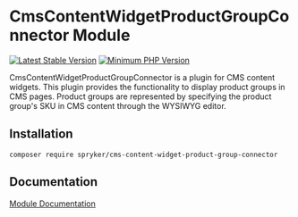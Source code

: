 # CmsContentWidgetProductGroupConnector Module
[![Latest Stable Version](https://poser.pugx.org/spryker/cms-content-widget-product-group-connector/v/stable.svg)](https://packagist.org/packages/spryker/cms-content-widget-product-group-connector)
[![Minimum PHP Version](https://img.shields.io/badge/php-%3E%3D%207.4-8892BF.svg)](https://php.net/)

CmsContentWidgetProductGroupConnector is a plugin for CMS content widgets. This plugin provides the functionality to display product groups in CMS pages. Product groups are represented by specifying the product group's SKU in CMS content through the WYSIWYG editor.

## Installation

```
composer require spryker/cms-content-widget-product-group-connector
```

## Documentation

[Module Documentation](https://docs.spryker.com)
